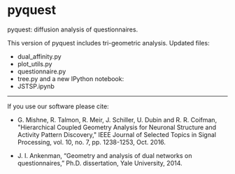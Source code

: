 pyquest
=======

pyquest: diffusion analysis of questionnaires.

This version of pyquest includes tri-geometric analysis.
Updated files:
* dual_affinity.py
* plot_utils.py
* questionnaire.py
* tree.py
and a new IPython notebook:
* JSTSP.ipynb

------------------------------------
If you use our software please cite:
* G. Mishne, R. Talmon, R. Meir, J. Schiller, U. Dubin and R. R. Coifman, "Hierarchical Coupled Geometry Analysis for Neuronal Structure and Activity Pattern Discovery," IEEE Journal of Selected Topics in Signal Processing, vol. 10, no. 7, pp. 1238-1253, Oct. 2016.

* J. I. Ankenman, “Geometry and analysis of dual networks on questionnaires,” 
Ph.D. dissertation, Yale University, 2014.
